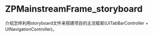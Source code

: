 # ZPMainstreamFrame_storyboard
介绍怎样利用storyboard文件来搭建项目的主流框架(UITabBarController + UINavigationController)。
